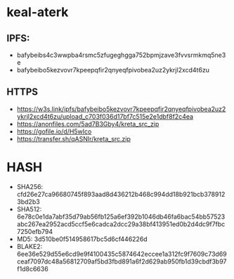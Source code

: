 # keal-aterk

## IPFS:
- bafybeibs4c3wwpba4rsmc5zfugeghgga752bpmjzave3fvvsrmkmq5ne3e
- bafybeibo5kezvovr7kpeepqfir2qnyeqfpivobea2uz2ykrjl2xcd4t6zu

## HTTPS
- https://w3s.link/ipfs/bafybeibo5kezvovr7kpeepqfir2qnyeqfpivobea2uz2ykrjl2xcd4t6zu/upload_c703f036d17bf7c515e2e1dbf8f2c4ea
- https://anonfiles.com/5ad7B3Gby4/kreta_src_zip
- https://gofile.io/d/H5wIco
- https://transfer.sh/qASNIr/kreta_src.zip

# HASH
- SHA256: cfd26e27ca96680745f893aad8d436212b468c994dd18b921bcb3789123bd2b3
- SHA512: 6e78c0e1da7abf35d79ab56fb125a6ef392b1046db46fa6bac54bb57523abc267ea2952acd5ccf5e6cadca2dcc29a38bf413951ed0b2d4dc9f7fbc7250efb794
- MD5: 3d510be0f514958617bc5d6cf446226d
- BLAKE2: 6ee36e529d55e6cd9e9f4100435c5874642eccee1a312fc9f7609c73d69ceaf7097dc48a56812709af5bd3fbd891a6f2d629ab950fb1d39cbdf3b97f1d8c6636
